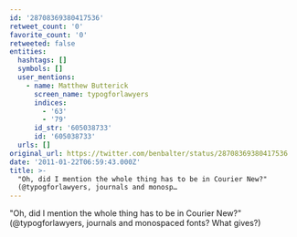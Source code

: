 ```yaml
---
id: '28708369380417536'
retweet_count: '0'
favorite_count: '0'
retweeted: false
entities:
  hashtags: []
  symbols: []
  user_mentions:
    - name: Matthew Butterick
      screen_name: typogforlawyers
      indices:
        - '63'
        - '79'
      id_str: '605038733'
      id: '605038733'
  urls: []
original_url: https://twitter.com/benbalter/status/28708369380417536
date: '2011-01-22T06:59:43.000Z'
title: >-
  "Oh, did I mention the whole thing has to be in Courier New?"
  (@typogforlawyers, journals and monosp…
---
```


"Oh, did I mention the whole thing has to be in Courier New?" (@typogforlawyers, journals and monospaced fonts? What gives?)